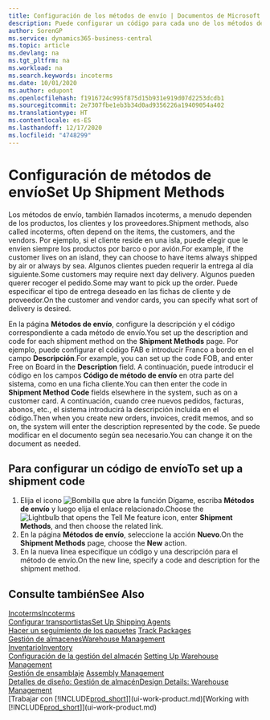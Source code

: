 ```yaml
---
title: Configuración de los métodos de envío | Documentos de Microsoft
description: Puede configurar un código para cada uno de los métodos de envío ofrecidos, por ejemplo, e introducir información sobre ellos.
author: SorenGP
ms.service: dynamics365-business-central
ms.topic: article
ms.devlang: na
ms.tgt_pltfrm: na
ms.workload: na
ms.search.keywords: incoterms
ms.date: 10/01/2020
ms.author: edupont
ms.openlocfilehash: f1916724c995f875d15b931e919d07d2253dcdb1
ms.sourcegitcommit: 2e7307fbe1eb3b34d0ad9356226a19409054a402
ms.translationtype: HT
ms.contentlocale: es-ES
ms.lasthandoff: 12/17/2020
ms.locfileid: "4748299"
---
```

# <a name="set-up-shipment-methods"></a><span data-ttu-id="421ae-103">Configuración de métodos de envío</span><span class="sxs-lookup"><span data-stu-id="421ae-103">Set Up Shipment Methods</span></span>
<span data-ttu-id="421ae-104">Los métodos de envío, también llamados incoterms, a menudo dependen de los productos, los clientes y los proveedores.</span><span class="sxs-lookup"><span data-stu-id="421ae-104">Shipment methods, also called incoterms, often depend on the items, the customers, and the vendors.</span></span> <span data-ttu-id="421ae-105">Por ejemplo, si el cliente reside en una isla, puede elegir que le envíen siempre los productos por barco o por avión.</span><span class="sxs-lookup"><span data-stu-id="421ae-105">For example, if the customer lives on an island, they can choose to have items always shipped by air or always by sea.</span></span> <span data-ttu-id="421ae-106">Algunos clientes pueden requerir la entrega al día siguiente.</span><span class="sxs-lookup"><span data-stu-id="421ae-106">Some customers may require next day delivery.</span></span> <span data-ttu-id="421ae-107">Algunos pueden querer recoger el pedido.</span><span class="sxs-lookup"><span data-stu-id="421ae-107">Some may want to pick up the order.</span></span> <span data-ttu-id="421ae-108">Puede especificar el tipo de entrega deseado en las fichas de cliente y de proveedor.</span><span class="sxs-lookup"><span data-stu-id="421ae-108">On the customer and vendor cards, you can specify what sort of delivery is desired.</span></span>

<span data-ttu-id="421ae-109">En la página **Métodos de envío**, configure la descripción y el código correspondiente a cada método de envío.</span><span class="sxs-lookup"><span data-stu-id="421ae-109">You set up the description and code for each shipment method on the **Shipment Methods** page.</span></span> <span data-ttu-id="421ae-110">Por ejemplo, puede configurar el código FAB e introducir Franco a bordo en el campo **Descripción**.</span><span class="sxs-lookup"><span data-stu-id="421ae-110">For example, you can set up the code FOB, and enter Free on Board in the **Description** field.</span></span> <span data-ttu-id="421ae-111">A continuación, puede introducir el código en los campos **Código de método de envío** en otra parte del sistema, como en una ficha cliente.</span><span class="sxs-lookup"><span data-stu-id="421ae-111">You can then enter the code in **Shipment Method Code** fields elsewhere in the system, such as on a customer card.</span></span> <span data-ttu-id="421ae-112">A continuación, cuando cree nuevos pedidos, facturas, abonos, etc., el sistema introducirá la descripción incluida en el código.</span><span class="sxs-lookup"><span data-stu-id="421ae-112">Then when you create new orders, invoices, credit memos, and so on, the system will enter the description represented by the code.</span></span> <span data-ttu-id="421ae-113">Se puede modificar en el documento según sea necesario.</span><span class="sxs-lookup"><span data-stu-id="421ae-113">You can change it on the document as needed.</span></span>

## <a name="to-set-up-a-shipment-code"></a><span data-ttu-id="421ae-114">Para configurar un código de envío</span><span class="sxs-lookup"><span data-stu-id="421ae-114">To set up a shipment code</span></span>
1. <span data-ttu-id="421ae-115">Elija el icono ![Bombilla que abre la función Dígame](media/ui-search/search_small.png "Dígame qué desea hacer"), escriba **Métodos de envío** y luego elija el enlace relacionado.</span><span class="sxs-lookup"><span data-stu-id="421ae-115">Choose the ![Lightbulb that opens the Tell Me feature](media/ui-search/search_small.png "Tell me what you want to do") icon, enter **Shipment Methods**, and then choose the related link.</span></span>
2. <span data-ttu-id="421ae-116">En la página **Métodos de envío**, seleccione la acción **Nuevo**.</span><span class="sxs-lookup"><span data-stu-id="421ae-116">On the **Shipment Methods** page, choose the **New** action.</span></span>
3. <span data-ttu-id="421ae-117">En la nueva línea especifique un código y una descripción para el método de envío.</span><span class="sxs-lookup"><span data-stu-id="421ae-117">On the new line, specify a code and description for the shipment method.</span></span>

## <a name="see-also"></a><span data-ttu-id="421ae-118">Consulte también</span><span class="sxs-lookup"><span data-stu-id="421ae-118">See Also</span></span>
[<span data-ttu-id="421ae-119">Incoterms</span><span class="sxs-lookup"><span data-stu-id="421ae-119">Incoterms</span></span>](https://iccwbo.org/resources-for-business/incoterms-rules)  
[<span data-ttu-id="421ae-120">Configurar transportistas</span><span class="sxs-lookup"><span data-stu-id="421ae-120">Set Up Shipping Agents</span></span>](sales-how-to-set-up-shipping-agents.md)  
<span data-ttu-id="421ae-121">[Hacer un seguimiento de los paquetes](sales-how-track-packages.md)  </span><span class="sxs-lookup"><span data-stu-id="421ae-121">[Track Packages](sales-how-track-packages.md)  </span></span>  
[<span data-ttu-id="421ae-122">Gestión de almacenes</span><span class="sxs-lookup"><span data-stu-id="421ae-122">Warehouse Management</span></span>](warehouse-manage-warehouse.md)  
[<span data-ttu-id="421ae-123">Inventario</span><span class="sxs-lookup"><span data-stu-id="421ae-123">Inventory</span></span>](inventory-manage-inventory.md)  
<span data-ttu-id="421ae-124">[Configuración de la gestión del almacén](warehouse-setup-warehouse.md)   </span><span class="sxs-lookup"><span data-stu-id="421ae-124">[Setting Up Warehouse Management](warehouse-setup-warehouse.md)   </span></span>  
<span data-ttu-id="421ae-125">[Gestión de ensamblaje](assembly-assemble-items.md)  </span><span class="sxs-lookup"><span data-stu-id="421ae-125">[Assembly Management](assembly-assemble-items.md)  </span></span>  
[<span data-ttu-id="421ae-126">Detalles de diseño: Gestión de almacén</span><span class="sxs-lookup"><span data-stu-id="421ae-126">Design Details: Warehouse Management</span></span>](design-details-warehouse-management.md)  
<span data-ttu-id="421ae-127">[Trabajar con [!INCLUDE[prod_short](includes/prod_short.md)]](ui-work-product.md)</span><span class="sxs-lookup"><span data-stu-id="421ae-127">[Working with [!INCLUDE[prod_short](includes/prod_short.md)]](ui-work-product.md)</span></span>  
